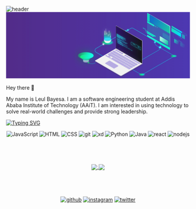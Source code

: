 ![header](https://capsule-render.vercel.app/api?type=waving&color=gradient&section=header&text=HI,%20WELCOME%20TO%20MY%20PROFILE&fontSize=25&animation=fadeIn&fontAlign=70&fontColor=d6ace6)
<img src = "https://github.com/LeulBayesa/LeulBayesa/blob/main/Codings.gif"/>

Hey there 👋
  
My name is Leul Bayesa. I am a software engineering student at Addis Ababa Institute of Technology (AAiT). I am interested in using technology to solve real-world challenges and provide strong leadership.

<a href="https://git.io/typing-svg"><img src="https://readme-typing-svg.herokuapp.com?font=Fira+Code&weight=600&size=17&pause=1000&color=F731BE&random=false&width=450&lines=%22Programming+is+the+art+of+turning+ideas;+into+reality+through+lines+of+code%22" alt="Typing SVG" /></a>

<div align="center">
<p>
<img src="https://cdn.jsdelivr.net/gh/devicons/devicon/icons/javascript/javascript-original.svg" alt ="JavaScript" width ="25"/>
<img src="https://cdn.jsdelivr.net/gh/devicons/devicon/icons/html5/html5-original.svg" alt ="HTML" width ="25"/>
<img src="https://cdn.jsdelivr.net/gh/devicons/devicon/icons/css3/css3-original.svg" alt ="CSS" width ="25"/> 
<img src="https://cdn.jsdelivr.net/gh/devicons/devicon/icons/git/git-original.svg" alt ="git" width ="25"/>
<img src="https://cdn.jsdelivr.net/gh/devicons/devicon/icons/xd/xd-plain.svg" alt ="xd" width ="25"/>  
<img src="https://cdn.jsdelivr.net/gh/devicons/devicon/icons/python/python-original.svg" alt ="Python" width ="25"/>
<img src="https://cdn.jsdelivr.net/gh/devicons/devicon/icons/java/java-original.svg" alt ="Java" width ="25"/> 
<img src="https://cdn.jsdelivr.net/gh/devicons/devicon/icons/java/java-original.svg" alt ="react" width ="25"/> 
<img src="https://cdn.jsdelivr.net/gh/devicons/devicon/icons/java/java-original.svg" alt ="nodejs" width ="25"/> 
  <h2>&nbsp;</h2>
</p>
<a href="https://github.com/anuraghazra/github-readme-stats">
  <img height="180px" align="center" src="https://github-readme-stats.vercel.app/api?username=LeulBayesa&show_icons=true&theme=radical&layout=compact" />
</a>
<a href="https://github.com/anuraghazra/convoychat">
  <img height="180px" align="center" src="https://github-readme-stats.vercel.app/api/top-langs/?username=LeulBayesa&langs_count=8&theme=radical&layout=compact" />
</a>
<h2>&nbsp;</h2>

[<img src='https://img.icons8.com/color/48/000000/github--v1.png' alt='github' height='25'>](https://github.com/LeulBayesa)
[<img src='https://img.icons8.com/fluency/48/000000/instagram-new.png' alt='instagram' height='25'>](https://www.instagram.com/prin_ce_le_ul/) 
[<img src="https://cdn.jsdelivr.net/gh/devicons/devicon/icons/twitter/twitter-original.svg" alt='twitter' height='25'>](https://www.twitter.com/Rare_Prince21/)

</div>

